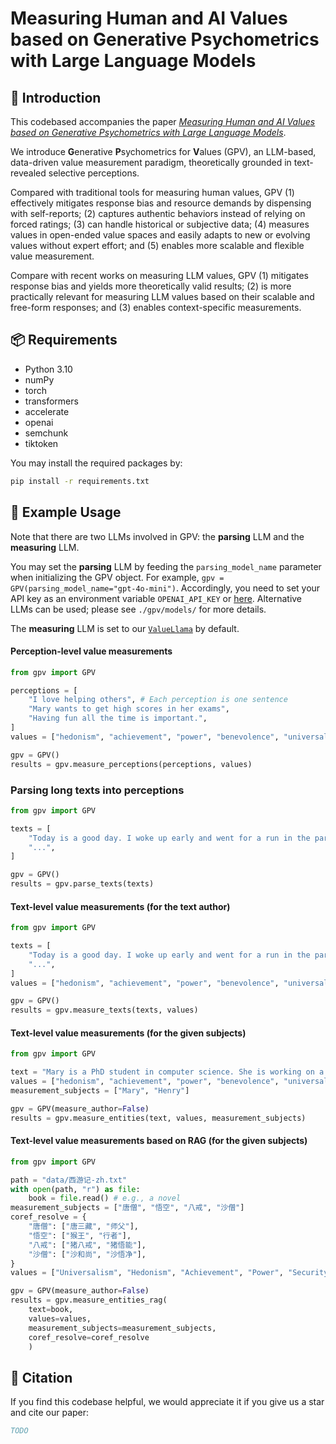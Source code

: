 # Measuring Human and AI Values based on Generative Psychometrics with Large Language Models

## 🚀 Introduction

This codebased accompanies the paper [*Measuring Human and AI Values based on Generative Psychometrics with Large Language Models*](https://github.com/Value4AI/gpv).

We introduce **G**enerative **P**sychometrics for **V**alues (GPV), an LLM-based, data-driven value measurement paradigm, theoretically grounded in text-revealed selective perceptions.

Compared with traditional tools for measuring human values, GPV (1) effectively mitigates response bias and resource demands by dispensing with self-reports; (2) captures authentic behaviors instead of relying on forced ratings; (3) can handle historical or subjective data; (4) measures values in open-ended value spaces and easily adapts to new or evolving values without expert effort; and (5) enables more scalable and flexible value measurement.

Compare with recent works on measuring LLM values, GPV (1) mitigates response bias and yields more theoretically valid results; (2) is more practically relevant for measuring LLM values based on their scalable and free-form responses; and (3) enables context-specific measurements.

## 📦 Requirements
- Python 3.10
- numPy
- torch
- transformers
- accelerate
- openai
- semchunk
- tiktoken

You may install the required packages by:
```bash
pip install -r requirements.txt
```

## 🔑 Example Usage

Note that there are two LLMs involved in GPV: the **parsing** LLM and the **measuring** LLM. 

You may set the **parsing** LLM by feeding the `parsing_model_name` parameter when initializing the GPV object. For example, `gpv = GPV(parsing_model_name="gpt-4o-mini")`. Accordingly, you need to set your API key as an environment variable `OPENAI_API_KEY` or [here](./gpv/models/models.py). Alternative LLMs can be used; please see `./gpv/models/` for more details.

The **measuring** LLM is set to our [`ValueLlama`](https://huggingface.co/Value4AI/ValueLlama-3-8B) by default.

#### Perception-level value measurements
```python
from gpv import GPV

perceptions = [
    "I love helping others", # Each perception is one sentence
    "Mary wants to get high scores in her exams",
    "Having fun all the time is important.",
]
values = ["hedonism", "achievement", "power", "benevolence", "universalism"]

gpv = GPV()
results = gpv.measure_perceptions(perceptions, values)
```

### Parsing long texts into perceptions
```python
from gpv import GPV

texts = [
    "Today is a good day. I woke up early and went for a run in the park. The weather was perfect, and I felt energized. After my run, I had a healthy breakfast and spent some time reading a book. In the afternoon, I met up with some friends for lunch, and we had a great time catching up. I feel grateful for the wonderful day I had and look forward to more days like this...", # e.g., a blog post
    "...",
]

gpv = GPV()
results = gpv.parse_texts(texts)
```

#### Text-level value measurements (for the text author)
```python
from gpv import GPV

texts = [
    "Today is a good day. I woke up early and went for a run in the park. The weather was perfect, and I felt energized. After my run, I had a healthy breakfast and spent some time reading a book. In the afternoon, I met up with some friends for lunch, and we had a great time catching up. I feel grateful for the wonderful day I had and look forward to more days like this...", # e.g., a blog post
    "...",
]
values = ["hedonism", "achievement", "power", "benevolence", "universalism"]

gpv = GPV()
results = gpv.measure_texts(texts, values)
```

#### Text-level value measurements (for the given subjects)
```python
from gpv import GPV

text = "Mary is a PhD student in computer science. She is working on a project that aims to develop a new algorithm for image recognition. She is very passionate about her work and spends most of her time in the lab. She is determined to make a breakthrough in her field and become a successful researcher. Henry, on the other hand, is a high school student who is struggling with his grades. He is not interested in studying and spends most of his time playing video games. He is not motivated to do well in school and often skips classes. He dreams of becoming a professional gamer and making a living by playing video games."  # e.g., an essay
values = ["hedonism", "achievement", "power", "benevolence", "universalism"]
measurement_subjects = ["Mary", "Henry"]

gpv = GPV(measure_author=False)
results = gpv.measure_entities(text, values, measurement_subjects)
```

#### Text-level value measurements based on RAG (for the given subjects)
```python
from gpv import GPV

path = "data/西游记-zh.txt"
with open(path, "r") as file:
    book = file.read() # e.g., a novel
measurement_subjects = ["唐僧", "悟空", "八戒", "沙僧"]
coref_resolve = {
    "唐僧": ["唐三藏", "师父"],
    "悟空": ["猴王", "行者"],
    "八戒": ["猪八戒", "猪悟能"],
    "沙僧": ["沙和尚", "沙悟净"],
}
values = ["Universalism", "Hedonism", "Achievement", "Power", "Security", "Self-Direction", "Stimulation", "Tradition", "Benevolence", "Conformity"]

gpv = GPV(measure_author=False)
results = gpv.measure_entities_rag(
    text=book,
    values=values,
    measurement_subjects=measurement_subjects,
    coref_resolve=coref_resolve
    )
```

## 📄 Citation

If you find this codebase helpful, we would appreciate it if you give us a star and cite our paper:

```bibtex
TODO
```